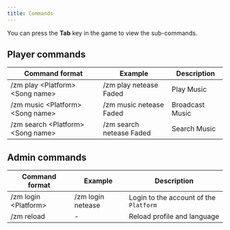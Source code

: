 ```yaml
---
title: Commands
---
```


You can press the **Tab** key in the game to view the sub-commands.

## Player commands

| Command format                                | Example                  | Description     |
| --------------------------------------------- | ------------------------ | --------------- |
| /zm play &lt;Platform&gt; &lt;Song name&gt;   | /zm play netease Faded   | Play Music      |
| /zm music &lt;Platform&gt; &lt;Song name&gt;  | /zm music netease Faded  | Broadcast Music |
| /zm search &lt;Platform&gt; &lt;Song name&gt; | /zm search netease Faded | Search Music    |

## Admin commands

| Command format             | Example           | Description                            |
| -------------------------- | ----------------- | -------------------------------------- |
| /zm login &lt;Platform&gt; | /zm login netease | Login to the account of the `Platform` |
| /zm reload                 | -                 | Reload profile and language            |
